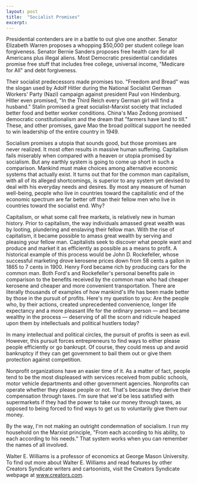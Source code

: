 ```yaml
---
layout: post
title:  "Socialist Promises"
excerpt:
---
```




Presidential contenders are in a battle to out give one another. Senator Elizabeth Warren proposes a whopping $50,000 per student college loan forgiveness. Senator Bernie Sanders proposes free health care for all Americans plus illegal aliens. Most Democratic presidential candidates promise free stuff that includes free college, universal income, "Medicare for All" and debt forgiveness.

Their socialist predecessors made promises too. "Freedom and Bread" was the slogan used by Adolf Hitler during the National Socialist German Workers' Party (Nazi) campaign against president Paul von Hindenburg. Hitler even promised, "In the Third Reich every German girl will find a husband." Stalin promised a great socialist-Marxist society that included better food and better worker conditions. China's Mao Zedong promised democratic constitutionalism and the dream that "farmers have land to till." These, and other promises, gave Mao the broad political support he needed to win leadership of the entire country in 1949.

Socialism promises a utopia that sounds good, but those promises are never realized. It most often results in massive human suffering. Capitalism fails miserably when compared with a heaven or utopia promised by socialism. But any earthly system is going to come up short in such a comparison. Mankind must make choices among alternative economic systems that actually exist. It turns out that for the common man capitalism, with all of its alleged shortcomings, is superior to any system yet devised to deal with his everyday needs and desires. By most any measure of human well-being, people who live in countries toward the capitalistic end of the economic spectrum are far better off than their fellow men who live in countries toward the socialist end. Why?

Capitalism, or what some call free markets, is relatively new in human history. Prior to capitalism, the way individuals amassed great wealth was by looting, plundering and enslaving their fellow man. With the rise of capitalism, it became possible to amass great wealth by serving and pleasing your fellow man. Capitalists seek to discover what people want and produce and market it as efficiently as possible as a means to profit. A historical example of this process would be John D. Rockefeller, whose successful marketing drove kerosene prices down from 58 cents a gallon in 1865 to 7 cents in 1900. Henry Ford became rich by producing cars for the common man. Both Ford's and Rockefeller's personal benefits pale in comparison to the benefits received by the common man who had cheaper kerosene and cheaper and more convenient transportation. There are literally thousands of examples of how mankind's life has been made better by those in the pursuit of profits. Here's my question to you: Are the people who, by their actions, created unprecedented convenience, longer life expectancy and a more pleasant life for the ordinary person — and became wealthy in the process — deserving of all the scorn and ridicule heaped upon them by intellectuals and political hustlers today?



In many intellectual and political circles, the pursuit of profits is seen as evil. However, this pursuit forces entrepreneurs to find ways to either please people efficiently or go bankrupt. Of course, they could mess up and avoid bankruptcy if they can get government to bail them out or give them protection against competition. 

Nonprofit organizations have an easier time of it. As a matter of fact, people tend to be the most displeased with services received from public schools, motor vehicle departments and other government agencies. Nonprofits can operate whether they please people or not. That's because they derive their compensation through taxes. I'm sure that we'd be less satisfied with supermarkets if they had the power to take our money through taxes, as opposed to being forced to find ways to get us to voluntarily give them our money.

By the way, I'm not making an outright condemnation of socialism. I run my household on the Marxist principle, "From each according to his ability, to each according to his needs." That system works when you can remember the names of all involved.

Walter E. Williams is a professor of economics at George Mason University. To find out more about Walter E. Williams and read features by other Creators Syndicate writers and cartoonists, visit the Creators Syndicate webpage at www.creators.com.
